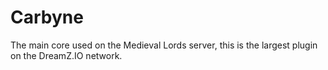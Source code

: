 # Carbyne
The main core used on the Medieval Lords server, this is the largest plugin on the DreamZ.IO network.
